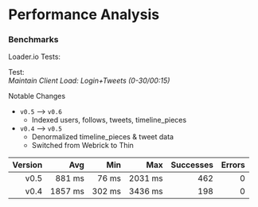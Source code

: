 # Performance Analysis

### Benchmarks

Loader.io Tests:

Test:  
_Maintain Client Load: Login+Tweets (0-30/00:15)_

Notable Changes

- `v0.5` --> `v0.6`
  - Indexed users, follows, tweets, timeline_pieces
- `v0.4` --> `v0.5`
  - Denormalized timeline_pieces & tweet data
  - Switched from Webrick to Thin

| Version | Avg     | Min    | Max     | Successes | Errors |
| ------: | ------: | -----: | ------: | --------: | -----: |
| v0.5    | 881 ms  | 76 ms  | 2031 ms | 462       | 0      |
| v0.4    | 1857 ms | 302 ms | 3436 ms | 198       | 0      |
